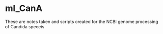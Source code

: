 # ml_CanA

These are notes taken and scripts created for the NCBI genome processing of Candida speceis 
